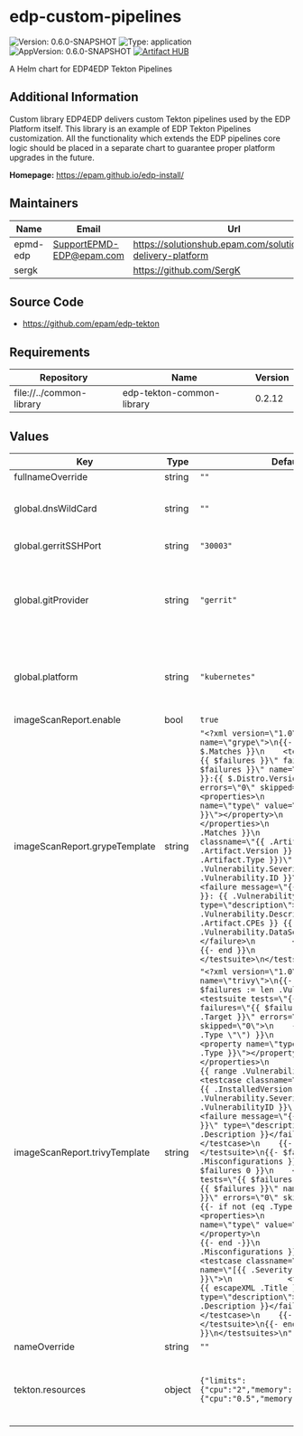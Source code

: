 # edp-custom-pipelines

![Version: 0.6.0-SNAPSHOT](https://img.shields.io/badge/Version-0.6.0--SNAPSHOT-informational?style=flat-square) ![Type: application](https://img.shields.io/badge/Type-application-informational?style=flat-square) ![AppVersion: 0.6.0-SNAPSHOT](https://img.shields.io/badge/AppVersion-0.6.0--SNAPSHOT-informational?style=flat-square)
[![Artifact HUB](https://img.shields.io/endpoint?url=https://artifacthub.io/badge/repository/epmdedp)](https://artifacthub.io/packages/search?repo=epmdedp)

A Helm chart for EDP4EDP Tekton Pipelines

## Additional Information

Custom library EDP4EDP delivers custom Tekton pipelines used by the EDP Platform itself. This library is an example of EDP Tekton Pipelines customization. All the functionality which extends the EDP pipelines core logic should be placed in a separate chart to guarantee proper platform upgrades in the future.

**Homepage:** <https://epam.github.io/edp-install/>

## Maintainers

| Name | Email | Url |
| ---- | ------ | --- |
| epmd-edp | <SupportEPMD-EDP@epam.com> | <https://solutionshub.epam.com/solution/epam-delivery-platform> |
| sergk |  | <https://github.com/SergK> |

## Source Code

* <https://github.com/epam/edp-tekton>

## Requirements

| Repository | Name | Version |
|------------|------|---------|
| file://../common-library | edp-tekton-common-library | 0.2.12 |

## Values

| Key | Type | Default | Description |
|-----|------|---------|-------------|
| fullnameOverride | string | `""` |  |
| global.dnsWildCard | string | `""` | a cluster DNS wildcard name |
| global.gerritSSHPort | string | `"30003"` | Gerrit SSH node port |
| global.gitProvider | string | `"gerrit"` | Define Git Provider to be used in Pipelines. Can be gerrit (default), gitlab, github |
| global.platform | string | `"kubernetes"` | platform type that can be "kubernetes" or "openshift" |
| imageScanReport.enable | bool | `true` |  |
| imageScanReport.grypeTemplate | string | `"<?xml version=\"1.0\" ?>\n<testsuites name=\"grype\">\n{{- $failures := len $.Matches }}\n    <testsuite tests=\"{{ $failures }}\" failures=\"{{ $failures }}\" name=\"{{ $.Distro.Name }}:{{ $.Distro.Version }}\" errors=\"0\" skipped=\"0\">\n        <properties>\n            <property name=\"type\" value=\"{{ $.Distro.Name }}\"></property>\n        </properties>\n        {{- range .Matches }}\n        <testcase classname=\"{{ .Artifact.Name }}-{{ .Artifact.Version }} ({{ .Artifact.Type }})\" name=\"[{{ .Vulnerability.Severity }}] {{ .Vulnerability.ID }}\">\n            <failure message=\"{{ .Artifact.Name }}: {{ .Vulnerability.ID }}\" type=\"description\">{{ .Vulnerability.Description }} {{ .Artifact.CPEs }} {{ .Vulnerability.DataSource }}</failure>\n        </testcase>\n        {{- end }}\n    </testsuite>\n</testsuites>\n"` |  |
| imageScanReport.trivyTemplate | string | `"<?xml version=\"1.0\" ?>\n<testsuites name=\"trivy\">\n{{- range . -}}\n{{- $failures := len .Vulnerabilities }}\n    <testsuite tests=\"{{ $failures }}\" failures=\"{{ $failures }}\" name=\"{{  .Target }}\" errors=\"0\" skipped=\"0\">\n    {{- if not (eq .Type \"\") }}\n        <properties>\n            <property name=\"type\" value=\"{{ .Type }}\"></property>\n        </properties>\n        {{- end -}}\n        {{ range .Vulnerabilities }}\n        <testcase classname=\"{{ .PkgName }}-{{ .InstalledVersion }}\" name=\"[{{ .Vulnerability.Severity }}] {{ .VulnerabilityID }}\">\n            <failure message=\"{{ escapeXML .Title }}\" type=\"description\">{{ escapeXML .Description }}</failure>\n        </testcase>\n    {{- end }}\n    </testsuite>\n{{- $failures := len .Misconfigurations }}\n{{- if gt $failures 0 }}\n    <testsuite tests=\"{{ $failures }}\" failures=\"{{ $failures }}\" name=\"{{  .Target }}\" errors=\"0\" skipped=\"0\">\n    {{- if not (eq .Type \"\") }}\n        <properties>\n            <property name=\"type\" value=\"{{ .Type }}\"></property>\n        </properties>\n        {{- end -}}\n        {{ range .Misconfigurations }}\n        <testcase classname=\"{{ .Type }}\" name=\"[{{ .Severity }}] {{ .ID }}\">\n            <failure message=\"{{ escapeXML .Title }}\" type=\"description\">{{ escapeXML .Description }}</failure>\n        </testcase>\n    {{- end }}\n    </testsuite>\n{{- end }}\n{{- end }}\n</testsuites>\n"` |  |
| nameOverride | string | `""` |  |
| tekton.resources | object | `{"limits":{"cpu":"2","memory":"3Gi"},"requests":{"cpu":"0.5","memory":"2Gi"}}` | The resource limits and requests for the Tekton Tasks |
